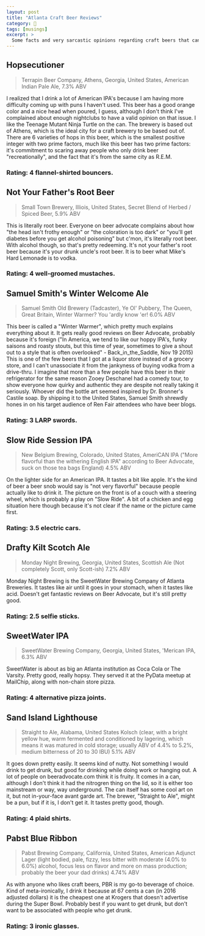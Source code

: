 ```yaml
---
layout: post
title: "Atlanta Craft Beer Reviews"
category: 🧐
tags: [musings]
excerpt: >
  Some facts and very sarcastic opinions regarding craft beers that can be bought at the Krogers near my apartment.
---
```


## Hopsecutioner

> Terrapin Beer Company, Athens, Georgia, United States, American Indian Pale Ale, 7.3% ABV

I realized that I drink a lot of American IPA's because I am having more difficulty coming up with puns I haven't used. This beer has a good orange color and a nice head when poured, I guess, although I don't think I've complained about enough nightclubs to have a valid opinion on that issue. I like the Teenage Mutant Ninja Turtle on the can. The brewery is based out of Athens, which is the ideal city for a craft brewery to be based out of. There are 6 varieties of hops in this beer, which is the smallest positive integer with two prime factors, much like this beer has two prime factors: it's commitment to scaring away people who only drink beer "recreationally", and the fact that it's from the same city as R.E.M.

### Rating: 4 flannel-shirted bouncers.

## Not Your Father's Root Beer

> Small Town Brewery, Illiois, United States, Secret Blend of Herbed / Spiced Beer, 5.9% ABV

This is literally root beer. Everyone on beer advocate complains about how "the head isn't frothy enough" or "the coloration is too dark" or "you'll get diabetes before you get alcohol poisoning" but c'mon, it's literally root beer. With alcohol though, so that's pretty redeeming. It's not your father's root beer because it's your drunk uncle's root beer. It is to beer what Mike's Hard Lemonade is to vodka.

### Rating: 4 well-groomed mustaches.

## Samuel Smith's Winter Welcome Ale

> Samuel Smith Old Brewery (Tadcaster), Ye Ol' Pubbery, The Queen, Great Britain, Winter Warmer? You 'ardly know 'er! 6.0% ABV

This beer is called a "Winter Warmer", which pretty much explains everything about it. It gets really good reviews on Beer Advocate, probably because it's foreign ("In America, we tend to like our hoppy IPA's, funky saisons and roasty stouts, but this time of year, sometimes to give a shout out to a style that is often overlooked" - Back_in_the_Saddle, Nov 19 2015) This is one of the few beers that I got at a liquor store instead of a grocery store, and I can't unassociate it from the jankyness of buying vodka from a drive-thru. I imagine that more than a few people have this beer in their refrigerator for the same reason Zooey Deschanel had a comedy tour, to show everyone how quirky and authentic they are despite not really taking it seriously. Whoever did the bottle art seemed inspired by Dr. Bronner's Castile soap. By shipping it to the United States, Samuel Smith shrewdly hones in on his target audience of Ren Fair attendees who have beer blogs.

### Rating: 3 LARP swords.

## Slow Ride Session IPA

> New Belgium Brewing, Colorado, United States, AmeriCAN IPA ("More flavorful than the withering English IPA" according to Beer Advocate, suck on those tea bags England) 4.5% ABV

On the lighter side for an American IPA. It tastes a bit like apple. It's the kind of beer a beer snob would say is "not very flavorful" because people actually like to drink it. The picture on the front is of a couch with a steering wheel, which is probably a play on "Slow Ride". A bit of a chicken and egg situation here though because it's not clear if the name or the picture came first.

### Rating: 3.5 electric cars.

## Drafty Kilt Scotch Ale

> Monday Night Brewing, Georgia, United States, Scottish Ale (Not completely Scott, only Scott-ish) 7.2% ABV

Monday Night Brewing is the SweetWater Brewing Company of Atlanta Breweries. It tastes like air until it goes in your stomach, when it tastes like acid. Doesn't get fantastic reviews on Beer Advocate, but it's still pretty good.

### Rating: 2.5 selfie sticks.

## SweetWater IPA

> SweetWater Brewing Company, Georgia, United States, 'Merican IPA, 6.3% ABV

SweetWater is about as big an Atlanta institution as Coca Cola or The Varsity. Pretty good, really hopsy. They served it at the PyData meetup at MailChip, along with non-chain store pizza.

### Rating: 4 alternative pizza joints.

## Sand Island Lighthouse

> Straight to Ale, Alabama, United States Kolsch (clear, with a bright yellow hue, warm fermented and conditioned by lagering, which means it was matured in cold storage; usually ABV of 4.4% to 5.2%, medium bitterness of 20 to 30 IBU) 5.1% ABV

It goes down pretty easily. It seems kind of nutty. Not something I would drink to get drunk, but good for drinking while doing work or hanging out. A lot of people on beeradvocate.com think it is fruity. It comes in a can, although I don't think it had the nitrogren thing on the lid, so it is either too mainstream or way, way underground. The can itself has some cool art on it, but not in-your-face avant garde art. The brewer, "Straight to Ale", might be a pun, but if it is, I don't get it. It tastes pretty good, though.

### Rating: 4 plaid shirts.

## Pabst Blue Ribbon

> Pabst Brewing Company, California, United States, American Adjunct Lager (light bodied, pale, fizzy, less bitter with moderate (4.0% to 6.0%) alcohol, focus less on flavor and more on mass production; probably the beer your dad drinks) 4.74% ABV

As with anyone who likes craft beers, PBR is my go-to beverage of choice. Kind of meta-ironically, I drink it because at 67 cents a can (in 2016 adjusted dollars) it is the cheapest one at Krogers that doesn't advertise during the Super Bowl. Probably best if you want to get drunk, but don't want to be associated with people who get drunk.

### Rating: 3 ironic glasses.
